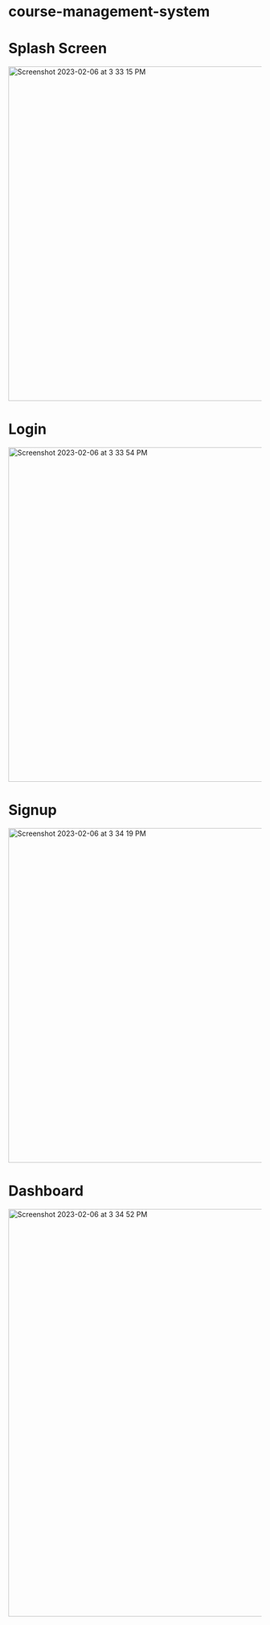 # course-management-system

# Splash Screen
<img width="664" alt="Screenshot 2023-02-06 at 3 33 15 PM" src="https://user-images.githubusercontent.com/109976988/216939987-690ba412-b7e9-48d0-aed2-435f9cca780f.png">

# Login 

<img width="664" alt="Screenshot 2023-02-06 at 3 33 54 PM" src="https://user-images.githubusercontent.com/109976988/216940037-493ab4ad-2ddb-4dba-a4cf-69d84ee137f2.png">

# Signup 

<img width="664" alt="Screenshot 2023-02-06 at 3 34 19 PM" src="https://user-images.githubusercontent.com/109976988/216940061-5a4871ac-dc2d-46a8-82d1-2f008e035b72.png">

# Dashboard

<img width="809" alt="Screenshot 2023-02-06 at 3 34 52 PM" src="https://user-images.githubusercontent.com/109976988/216940071-225dd4df-27b7-47bc-b9e3-9eb4707ee722.png">
